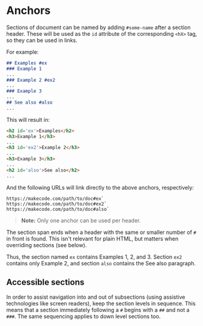 # Anchors

Sections of document can be named by adding `#some-name` after a section header. These will be used as the `id` attribute of the corresponding `<hX>` tag, so they can be used in links.

For example:

```markdown
## Examples #ex
### Example 1
...
### Example 2 #ex2
...
### Example 3
...
## See also #also
...
```

This will result in:

```html
<h2 id='ex'>Examples</h2>
<h3>Example 1</h3>
...
<h3 id='ex2'>Example 2</h3>
...
<h3>Example 3</h3>
...
<h2 id='also'>See also</h2>
...
```

And the following URLs will link directly to the above anchors, respectively:

    https://makecode.com/path/to/doc#ex`
    https://makecode.com/path/to/doc#ex2`
    https://makecode.com/path/to/doc#also`
    

> **Note:** Only one anchor can be used per header.

The section span ends when a header with the same or smaller number of `#` in front is found. This isn't relevant for plain HTML, but matters when overriding sections (see below).

Thus, the section named `ex` contains Examples 1, 2, and 3. Section `ex2` contains only Example 2, and section `also` contains the See also paragraph.

## Accessible sections

In order to assist navigation into and out of subsections (using assistive technologies like screen readers), keep the section levels in sequence. This means that a section immediately following a `#` begins with a `##` and not a `###`. The same sequencing applies to down level sections too.